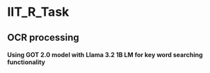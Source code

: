 # IIT_R_Task

## OCR processing 

#### Using GOT 2.0 model with Llama 3.2 1B LM for key word searching functionality